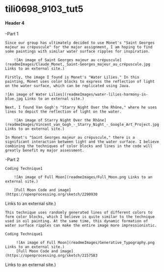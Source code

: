 # tili0698_9103_tut5
#### Header 4
-Part 1

    Since our group has ultimately decided to use Monet's "Saint Georges majeur au crépuscule" for the major assignment, I am hoping to find some paintings with similar water surface ripples for inspiration.
    
        ![An image of Saint Georges majeur au crépuscule](readmeImages/Claude_Monet,_Saint-Georges_majeur_au_crépuscule.jpg Links to an external site.)

    Firstly, the image I found is Monet's "Water Lilies." In this painting, Monet uses color blocks to express the reflection of light on the water surface, which can be replicated using Java.

    ![An image of Water Lilies](readmeImages/water-lilies-harmony-in-blue.jpg Links to an external site.)

    Next, I found Van Gogh's "Starry Night Over the Rhône," where he uses lines to depict the reflection of light on the water.

        ![An image of Starry Night Over the Rhône](readmeImages/Vincent_van_Gogh_-_Starry_Night_-_Google_Art_Project.jpg Links to an external site.)   

    In Monet's "Saint Georges majeur au crépuscule," there is a significant interaction between light and the water surface. I believe combining the techniques of color blocks and lines in the code will greatly benefit my major assessment.

-Part 2 

    Coding Technique1

        ![An image of Full Moon](readmeImages/Full_Moon.png Links to an external site.)   

        [Full Moon Code and image](https://openprocessing.org/sketch/2290930
Links to an external site.)

    This technique uses randomly generated lines of different colors to form color blocks, which I believe is quite similar to the technique used in oil painting. At the same time, this dynamic formation of water surface ripples can make the entire image more impressionistic.

    Coding Technique1

         ![An image of Full Moon](readmeImages/Generative_Typography.png Links to an external site.) 
         [Full Moon Code and image](https://openprocessing.org/sketch/2157583
Links to an external site.)

